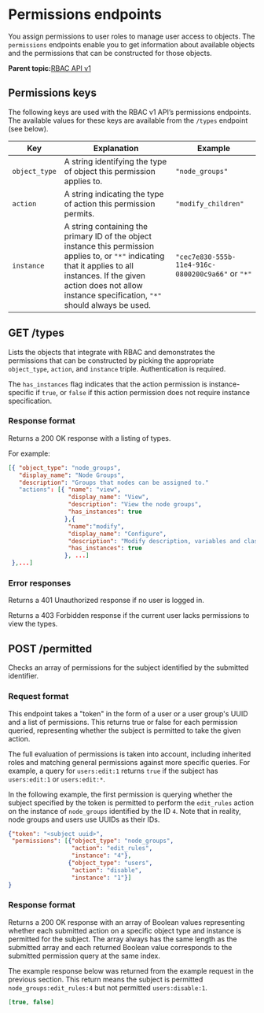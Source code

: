 # Permissions endpoints

You assign permissions to user roles to manage user access to objects. The `permissions` endpoints enable you to get information about available objects and the permissions that can be constructed for those objects.

**Parent topic:**[RBAC API v1](rbac_api_v1.md)

## Permissions keys

The following keys are used with the RBAC v1 API’s permissions endpoints. The available values for these keys are available from the `/types` endpoint \(see below\).

|Key|Explanation|Example|
|---|-----------|-------|
|`object_type`|A string identifying the type of object this permission applies to.|`"node_groups"`|
|`action`|A string indicating the type of action this permission permits.|`"modify_children"`|
|`instance`|A string containing the primary ID of the object instance this permission applies to, or `"*"` indicating that it applies to all instances. If the given action does not allow instance specification, `"*"` should always be used.|`"cec7e830-555b-11e4-916c-0800200c9a66"` or `"*"`|

## GET /types

Lists the objects that integrate with RBAC and demonstrates the permissions that can be constructed by picking the appropriate `object_type`, `action`, and `instance` triple. Authentication is required.

The `has_instances` flag indicates that the action permission is instance-specific if `true`, or `false` if this action permission does not require instance specification.

### Response format

Returns a 200 OK response with a listing of types.

For example:

```json
[{ "object_type": "node_groups",
   "display_name": "Node Groups",
   "description": "Groups that nodes can be assigned to."
   "actions": [{ "name": "view",
                 "display_name": "View",
                 "description": "View the node groups",
                 "has_instances": true
                },{
                 "name":"modify",
                 "display_name": "Configure",
                 "description": "Modify description, variables and classes",
                 "has_instances": true
                }, ...]
 },...]
```

### Error responses

Returns a 401 Unauthorized response if no user is logged in.

Returns a 403 Forbidden response if the current user lacks permissions to view the types.

## POST /permitted

Checks an array of permissions for the subject identified by the submitted identifier.

### Request format

This endpoint takes a "token" in the form of a user or a user group's UUID and a list of permissions. This returns true or false for each permission queried, representing whether the subject is permitted to take the given action.

The full evaluation of permissions is taken into account, including inherited roles and matching general permissions against more specific queries. For example, a query for `users:edit:1` returns `true` if the subject has `users:edit:1` or `users:edit:*`.

In the following example, the first permission is querying whether the subject specified by the token is permitted to perform the `edit_rules` action on the instance of `node_groups` identified by the ID `4`. Note that in reality, node groups and users use UUIDs as their IDs.

```json
{"token": "<subject uuid>",
 "permissions": [{"object_type": "node_groups",
                  "action": "edit_rules",
                  "instance": "4"},
                 {"object_type": "users",
                  "action": "disable",
                  "instance": "1"}]
}
```

### Response format

Returns a 200 OK response with an array of Boolean values representing whether each submitted action on a specific object type and instance is permitted for the subject. The array always has the same length as the submitted array and each returned Boolean value corresponds to the submitted permission query at the same index.

The example response below was returned from the example request in the previous section. This return means the subject is permitted `node_groups:edit_rules:4` but not permitted `users:disable:1`.

```json
[true, false]
```

